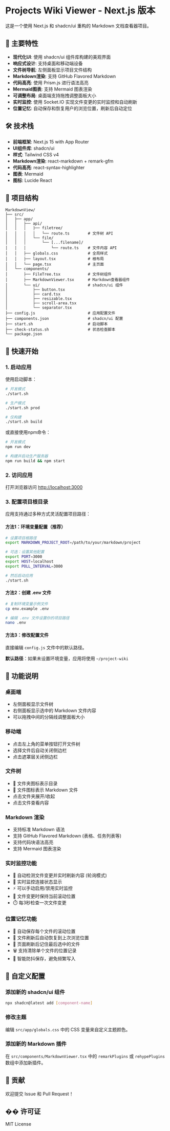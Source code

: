 # Projects Wiki Viewer - Next.js 版本

这是一个使用 Next.js 和 shadcn/ui 重构的 Markdown 文档查看器项目。

## 🚀 主要特性

- **现代化UI**: 使用 shadcn/ui 组件库构建的美观界面
- **响应式设计**: 支持桌面和移动端设备
- **文件树导航**: 左侧面板显示项目文件结构
- **Markdown渲染**: 支持 GitHub Flavored Markdown
- **代码高亮**: 使用 Prism.js 进行语法高亮
- **Mermaid图表**: 支持 Mermaid 图表渲染
- **可调整布局**: 桌面端支持拖拽调整面板大小
- **实时监控**: 使用 Socket.IO 实现文件变更的实时监控和自动刷新
- **位置记忆**: 自动保存和恢复用户的浏览位置，刷新后自动定位

## 🛠️ 技术栈

- **前端框架**: Next.js 15 with App Router
- **UI组件库**: shadcn/ui
- **样式**: Tailwind CSS v4
- **Markdown渲染**: react-markdown + remark-gfm
- **代码高亮**: react-syntax-highlighter
- **图表**: Mermaid
- **图标**: Lucide React

## 📁 项目结构

```
MarkdownView/
├── src/
│   ├── app/
│   │   ├── api/
│   │   │   ├── filetree/
│   │   │   │   └── route.ts        # 文件树 API
│   │   │   └── file/
│   │   │       └── [...filename]/
│   │   │           └── route.ts    # 文件内容 API
│   │   ├── globals.css             # 全局样式
│   │   ├── layout.tsx              # 根布局
│   │   └── page.tsx                # 主页面
│   └── components/
│       ├── FileTree.tsx            # 文件树组件
│       ├── MarkdownViewer.tsx      # Markdown查看器组件
│       └── ui/                     # shadcn/ui 组件
│           ├── button.tsx
│           ├── card.tsx
│           ├── resizable.tsx
│           ├── scroll-area.tsx
│           └── separator.tsx
├── config.js                       # 应用配置文件
├── components.json                 # shadcn/ui 配置
├── start.sh                        # 启动脚本
├── check-status.sh                 # 状态检查脚本
└── package.json
```

## 🚀 快速开始

### 1. 启动应用

使用启动脚本：

```bash
# 开发模式
./start.sh

# 生产模式
./start.sh prod

# 仅构建
./start.sh build
```

或直接使用npm命令：

```bash
# 开发模式
npm run dev

# 构建并启动生产服务器
npm run build && npm start
```

### 2. 访问应用

打开浏览器访问 [http://localhost:3000](http://localhost:3000)

### 3. 配置项目根目录

应用支持通过多种方式灵活配置项目路径：

#### 方法1：环境变量配置（推荐）
```bash
# 设置项目根路径
export MARKDOWN_PROJECT_ROOT=/path/to/your/markdown/project

# 可选：设置其他配置
export PORT=3000
export HOST=localhost
export POLL_INTERVAL=3000

# 然后启动应用
./start.sh
```

#### 方法2：创建 .env 文件
```bash
# 复制环境变量示例文件
cp env.example .env

# 编辑 .env 文件设置你的项目路径
nano .env
```

#### 方法3：修改配置文件
直接编辑 `config.js` 文件中的默认路径。

**默认路径**：如果未设置环境变量，应用将使用 `~/project-wiki`

## 📱 功能说明

### 桌面端
- 左侧面板显示文件树
- 右侧面板显示选中的 Markdown 文件内容
- 可以拖拽中间的分隔线调整面板大小

### 移动端
- 点击左上角的菜单按钮打开文件树
- 选择文件后自动关闭侧边栏
- 点击遮罩层关闭侧边栏

### 文件树
- 📁 文件夹图标表示目录
- 📄 文件图标表示 Markdown 文件
- 点击文件夹展开/收起
- 点击文件查看内容

### Markdown 渲染
- 支持标准 Markdown 语法
- 支持 GitHub Flavored Markdown (表格、任务列表等)
- 支持代码块语法高亮
- 支持 Mermaid 图表渲染

### 实时监控功能
- 📡 自动检测文件变更并实时刷新内容 (轮询模式)
- 🔌 实时监控连接状态显示
- ⚡ 可以手动启用/禁用实时监控
- 🔄 文件变更时保持当前滚动位置
- ⏱️ 每3秒检查一次文件变更

### 位置记忆功能
- 📍 自动保存每个文件的滚动位置
- 🔄 文件刷新后自动恢复到上次浏览位置
- 💾 页面刷新后记住最后选中的文件
- 🗑️ 支持清除单个文件的位置记录
- 🎯 智能防抖保存，避免频繁写入

## 🔧 自定义配置

### 添加新的 shadcn/ui 组件

```bash
npx shadcn@latest add [component-name]
```

### 修改主题

编辑 `src/app/globals.css` 中的 CSS 变量来自定义主题颜色。

### 添加新的 Markdown 插件

在 `src/components/MarkdownViewer.tsx` 中的 `remarkPlugins` 或 `rehypePlugins` 数组中添加新插件。

## 🤝 贡献

欢迎提交 Issue 和 Pull Request！

## �� 许可证

MIT License
